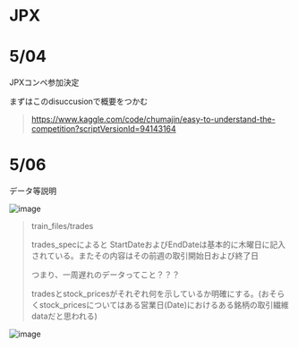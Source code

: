 # JPX

# 5/04

JPXコンペ参加決定


まずはこのdisuccusionで概要をつかむ

> https://www.kaggle.com/code/chumajin/easy-to-understand-the-competition?scriptVersionId=94143164


# 5/06

データ等説明

![image](https://user-images.githubusercontent.com/92427575/167075783-efb5bf64-0dc7-4616-91d1-50757c26deec.png)



>train_files/trades
>
>trades_specによると StartDateおよびEndDateは基本的に木曜日に記入されている。またその内容はその前週の取引開始日および終了日
>
>つまり、一周遅れのデータってこと？？？
>
>tradesとstock_pricesがそれぞれ何を示しているか明確にする。(おそらくstock_pricesについてはある営業日(Date)におけるある銘柄の取引繊維dataだと思われる)



![image](https://user-images.githubusercontent.com/92427575/167085889-360b722e-6e89-44e3-b2f5-245eac23a745.png)


